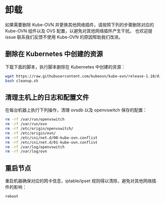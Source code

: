 # 卸载

如果需要删除 Kube-OVN 并更换其他网络插件，请按照下列的步骤删除对应的 Kube-OVN 组件以及 OVS 配置，以避免对其他网络插件产生干扰。
也欢迎提 issue 联系我们反馈不使用 Kube-OVN 的原因帮助我们改进。

## 删除在 Kubernetes 中创建的资源

下载下面的脚本，执行脚本删除在 Kubernetes 中创建的资源：

```bash
wget https://raw.githubusercontent.com/kubeovn/kube-ovn/release-1.10/dist/images/cleanup.sh
bash cleanup.sh
```

## 清理主机上的日志和配置文件

在每台机器上执行下列操作，清理 ovsdb 以及 openvswitch 保存的配置：

```bash
rm -rf /var/run/openvswitch
rm -rf /var/run/ovn
rm -rf /etc/origin/openvswitch/
rm -rf /etc/origin/ovn/
rm -rf /etc/cni/net.d/00-kube-ovn.conflist
rm -rf /etc/cni/net.d/01-kube-ovn.conflist
rm -rf /var/log/openvswitch
rm -rf /var/log/ovn
```

## 重启节点

重启机器确保对应的网卡信息，iptable/ipset 规则得以清除，避免对其他网络插件的影响：

```bash
reboot
```
